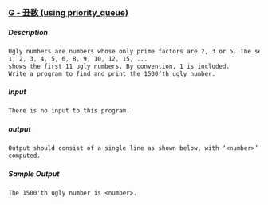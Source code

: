 ### [G - 丑数 (using priority_queue)](https://vjudge.net/problem/UVA-136)

##### Description

```tex
Ugly numbers are numbers whose only prime factors are 2, 3 or 5. The sequence
1, 2, 3, 4, 5, 6, 8, 9, 10, 12, 15, ...
shows the first 11 ugly numbers. By convention, 1 is included.
Write a program to find and print the 1500’th ugly number.
```

##### Input

```tex
There is no input to this program.
```

##### output

```tex
Output should consist of a single line as shown below, with ‘<number>’ replaced by the number
computed.
```

##### Sample Output

```tex
The 1500'th ugly number is <number>.
```

